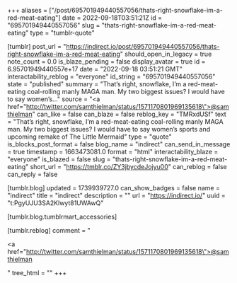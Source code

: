 +++
aliases = ["/post/695701949440557056/thats-right-snowflake-im-a-red-meat-eating"]
date = 2022-09-18T03:51:21Z
id = "695701949440557056"
slug = "thats-right-snowflake-im-a-red-meat-eating"
type = "tumblr-quote"

[tumblr]
post_url = "https://indirect.io/post/695701949440557056/thats-right-snowflake-im-a-red-meat-eating"
should_open_in_legacy = true
note_count = 0.0
is_blaze_pending = false
display_avatar = true
id = 6.95701949440557e+17
date = "2022-09-18 03:51:21 GMT"
interactability_reblog = "everyone"
id_string = "695701949440557056"
state = "published"
summary = "That’s right, snowflake, I’m a red-meat-eating coal-rolling manly MAGA man. My two biggest issues? I would have to say women’s..."
source = "<a href=\"http://twitter.com/samthielman/status/1571170801969135618\">@samthielman</a>"
can_like = false
can_blaze = false
reblog_key = "TMRxdUSf"
text = "That’s right, snowflake, I’m a red-meat-eating coal-rolling manly MAGA man. My two biggest issues? I would have to say women’s sports and upcoming remake of The Little Mermaid"
type = "quote"
is_blocks_post_format = false
blog_name = "indirect"
can_send_in_message = true
timestamp = 1663473081.0
format = "html"
interactability_blaze = "everyone"
is_blazed = false
slug = "thats-right-snowflake-im-a-red-meat-eating"
short_url = "https://tmblr.co/ZY3jbycdeJojyu00"
can_reblog = false
can_reply = false

[tumblr.blog]
updated = 1739939727.0
can_show_badges = false
name = "indirect"
title = "indirect"
description = ""
url = "https://indirect.io/"
uuid = "t:PgyUJU3SA2Klwyt81UWAwQ"

[tumblr.blog.tumblrmart_accessories]

[tumblr.reblog]
comment = "<p><a href=\"http://twitter.com/samthielman/status/1571170801969135618\">@samthielman</a></p>"
tree_html = ""
+++
